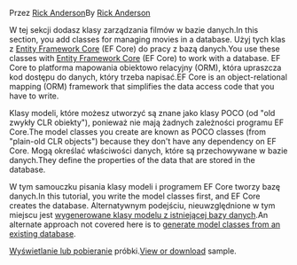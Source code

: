 <span data-ttu-id="e7a73-101">Przez [Rick Anderson](https://twitter.com/RickAndMSFT)</span><span class="sxs-lookup"><span data-stu-id="e7a73-101">By [Rick Anderson](https://twitter.com/RickAndMSFT)</span></span>

<span data-ttu-id="e7a73-102">W tej sekcji dodasz klasy zarządzania filmów w bazie danych.</span><span class="sxs-lookup"><span data-stu-id="e7a73-102">In this section, you add classes for managing movies in a database.</span></span> <span data-ttu-id="e7a73-103">Użyj tych klas z [Entity Framework Core](/ef/core) (EF Core) do pracy z bazą danych.</span><span class="sxs-lookup"><span data-stu-id="e7a73-103">You use these classes with [Entity Framework Core](/ef/core) (EF Core) to work with a database.</span></span> <span data-ttu-id="e7a73-104">EF Core to platforma mapowania obiektowo relacyjny (ORM), która upraszcza kod dostępu do danych, który trzeba napisać.</span><span class="sxs-lookup"><span data-stu-id="e7a73-104">EF Core is an object-relational mapping (ORM) framework that simplifies the data access code that you have to write.</span></span>

<span data-ttu-id="e7a73-105">Klasy modeli, które możesz utworzyć są znane jako klasy POCO (od "old zwykły CLR obiekty"), ponieważ nie mają żadnych zależności programu EF Core.</span><span class="sxs-lookup"><span data-stu-id="e7a73-105">The model classes you create are known as POCO classes (from "plain-old CLR objects") because they don't have any dependency on EF Core.</span></span> <span data-ttu-id="e7a73-106">Mogą określać właściwości danych, które są przechowywane w bazie danych.</span><span class="sxs-lookup"><span data-stu-id="e7a73-106">They define the properties of the data that are stored in the database.</span></span>

<span data-ttu-id="e7a73-107">W tym samouczku pisania klasy modeli i programem EF Core tworzy bazę danych.</span><span class="sxs-lookup"><span data-stu-id="e7a73-107">In this tutorial, you write the model classes first, and EF Core creates the database.</span></span> <span data-ttu-id="e7a73-108">Alternatywnym podejściu, nieuwzględnione w tym miejscu jest [wygenerowane klasy modelu z istniejącej bazy danych](/ef/core/get-started/aspnetcore/existing-db).</span><span class="sxs-lookup"><span data-stu-id="e7a73-108">An alternate approach not covered here is to [generate model classes from an existing database](/ef/core/get-started/aspnetcore/existing-db).</span></span>

<span data-ttu-id="e7a73-109">[Wyświetlanie lub pobieranie](https://github.com/aspnet/AspNetCore.Docs/tree/master/aspnetcore/tutorials/razor-pages/razor-pages-start/sample/RazorPagesMovie) próbki.</span><span class="sxs-lookup"><span data-stu-id="e7a73-109">[View or download](https://github.com/aspnet/AspNetCore.Docs/tree/master/aspnetcore/tutorials/razor-pages/razor-pages-start/sample/RazorPagesMovie) sample.</span></span>
